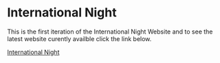 # International Night

This is the first iteration of the International Night Website and to see the latest website curently availble click the link below.

[International Night](http://ifn-mhs.netlify.com/)
